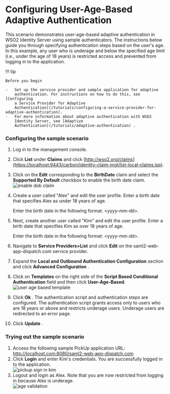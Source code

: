 # Configuring User-Age-Based Adaptive Authentication

This scenario demonstrates user-age-based adaptive authentication in
WSO2 Identity Server using sample authenticators. The instructions below
guide you through specifying authentication steps based on the user's
age. In this example, any user who is underage and below the specified
age limit (i.e., under the age of 18 years) is restricted access and
prevented from logging in to the application.

!!! tip
    
    Before you begin
    
    -   Set up the service provider and sample application for adaptive
        authentication. For instructions on how to do this, see [Configuring
        a Service Provider for Adaptive
        Authentication](/tutorials/configuring-a-service-provider-for-adaptive-authentication).
    -   For more information about adaptive authentication with WSO2
        Identity Server, see [Adaptive
        Authentication](/tutorials/adaptive-authentication) .
    

### Configuring the sample scenario

1.  Log in to the management console.
2.  Click **List** under **Claims** and click
    [http://wso2.org/claims](https://localhost:9443/carbon/identity-claim-mgt/list-local-claims.jsp).
3.  Click on the **Edit** corresponding to the **BirthDate** claim and
    select the **Supported By Default** checkbox to enable the birth
    date claim.  
    ![enable dob claim](/assets/img/tutorials/enable-dob-claim.png)
4.  Create a user called "Alex" and edit the user profile. Enter a birth
    date that specifies Alex as under 18 years of age.  

    Enter the birth date in the following format: &lt;yyyy-mm-dd&gt;.

5.  Next, create another user called "Kim" and edit the user profile.
    Enter a birth date that specifies Kim as over 18 years of age.

    Enter the birth date in the following format: &lt;yyyy-mm-dd&gt;.

6.  Navigate to **Service Providers&gt;List** and click **Edit** on
    the saml2-web-app-dispatch.com service provider.
7.  Expand the **Local and Outbound Authentication Configuration**
    section and click **Advanced Configuration** .
8.  Click on **Templates** on the right side of the **Script Based
    Conditional Authentication** field and then click **User-Age-Based**.  
    ![user age based template](/assets/img/tutorials/user-age-based-template.png)
9.  Click **Ok** . The authentication script and authentication steps
    are configured. The authentication script grants access only to
    users who are 18 years or above and restricts underage users.
    Underage users are redirected to an error page.

10. Click **Update** .

### Trying out the sample scenario

1.  Access the following sample PickUp application URL:
    <http://localhost.com:8080/saml2-web-app-dispatch.com>
2.  Click **Login** and enter Kim's credentials. You are successfully
    logged in to the application.  
    ![pickup sign in kim](/assets/img/tutorials/pickup-sign-in-kim.png)
3.  Logout and login as Alex. Note that you are now restricted from
    logging in because Alex is underage.  
    ![age validation](/assets/img/tutorials/age-validation.png)


  
